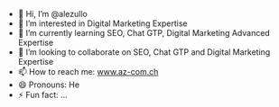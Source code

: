 - 👋 Hi, I’m @alezullo
- 👀 I’m interested in Digital Marketing Expertise
- 🌱 I’m currently learning SEO, Chat GTP, Digital Marketing Advanced Expertise
- 💞️ I’m looking to collaborate on SEO, Chat GTP and Digital Marketing Expertise
- 📫 How to reach me: www.az-com.ch
- 😄 Pronouns: He
- ⚡ Fun fact: ...

<!---
alezullo/az-com.ch is a ✨ special ✨ repository because its `README.md` (this file) appears on your GitHub profile.
You can click the Preview link to take a look at your changes.
--->
